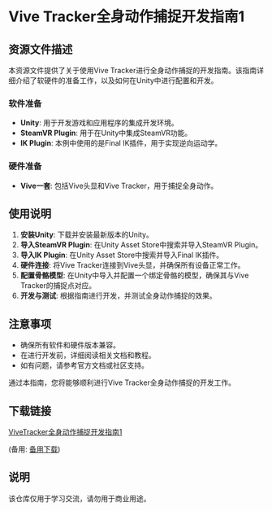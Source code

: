 # Vive Tracker全身动作捕捉开发指南1

## 资源文件描述

本资源文件提供了关于使用Vive Tracker进行全身动作捕捉的开发指南。该指南详细介绍了软硬件的准备工作，以及如何在Unity中进行配置和开发。

### 软件准备
- **Unity**: 用于开发游戏和应用程序的集成开发环境。
- **SteamVR Plugin**: 用于在Unity中集成SteamVR功能。
- **IK Plugin**: 本例中使用的是Final IK插件，用于实现逆向运动学。

### 硬件准备
- **Vive一套**: 包括Vive头显和Vive Tracker，用于捕捉全身动作。

## 使用说明

1. **安装Unity**: 下载并安装最新版本的Unity。
2. **导入SteamVR Plugin**: 在Unity Asset Store中搜索并导入SteamVR Plugin。
3. **导入IK Plugin**: 在Unity Asset Store中搜索并导入Final IK插件。
4. **硬件连接**: 将Vive Tracker连接到Vive头显，并确保所有设备正常工作。
5. **配置骨骼模型**: 在Unity中导入并配置一个绑定骨骼的模型，确保其与Vive Tracker的捕捉点对应。
6. **开发与测试**: 根据指南进行开发，并测试全身动作捕捉的效果。

## 注意事项

- 确保所有软件和硬件版本兼容。
- 在进行开发前，详细阅读相关文档和教程。
- 如有问题，请参考官方文档或社区支持。

通过本指南，您将能够顺利进行Vive Tracker全身动作捕捉的开发工作。

## 下载链接
[ViveTracker全身动作捕捉开发指南1](https://pan.quark.cn/s/45133f593e17) 

(备用: [备用下载](https://pan.baidu.com/s/1vOgIkeV0xoA4MBnYq-HKOw?pwd=1234))

## 说明

该仓库仅用于学习交流，请勿用于商业用途。

